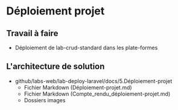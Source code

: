 # Déploiement projet
## Travail à faire 
- Déploiement de lab-crud-standard dans les plate-formes 

## L'architecture de solution 
- github/labs-web/lab-deploy-laravel/docs/5.Déploiement-projet
  - Fichier Markdown (Déploiement-projet.md)
  - Fichier Markdown (Compte_rendu_déploiement-projet.md)
  - Dossiers images